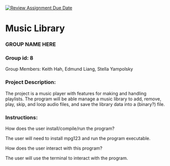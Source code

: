 [![Review Assignment Due Date](https://classroom.github.com/assets/deadline-readme-button-22041afd0340ce965d47ae6ef1cefeee28c7c493a6346c4f15d667ab976d596c.svg)](https://classroom.github.com/a/Vh67aNdh)
# Music Library

### GROUP NAME HERE
### Group id: 8
Group Members: Keith Hah, Edmund Liang, Stella Yampolsky

### Project Description:

The project is a music player with features for making and handling playlists. The program will be able manage a music library to add, remove, play, skip, and loop audio files, and save the library data into a (binary?) file.


### Instructions:

How does the user install/compile/run the program?

The user will need to install mpg123 and run the program executable.

How does the user interact with this program?

The user will use the terminal to interact with the program.
